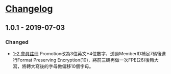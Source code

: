 # [Changelog]




## 1.0.1 - 2019-07-03

### Changed
- [1-2 會員註冊] Promotion改為3位英文+4位數字，透過MemberID補足7碼後進行Format Preserving Encryption(10)，將前三碼再做一次FPE(26)後轉大寫，將轉大寫後的字母做偏移10個字母。
	

[Changelog]: https://docs.google.com/document/d/1xzBjCcf-_380Nddc5yFbHkIv37iWltjYp8mebYQe0WQ
[1-2 會員註冊]: https://docs.google.com/document/d/10J9ECd5FsSVNzkz6w8pviuR9ibYLXyBUgJ7KE4otO-4/edit#heading=h.jfcuwps90r60
